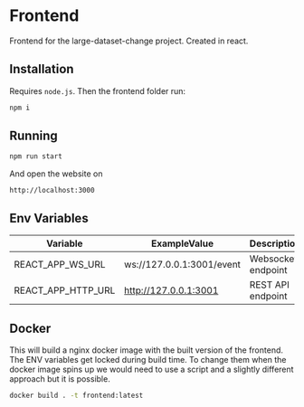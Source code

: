 # Frontend

Frontend for the large-dataset-change project. Created in react.

## Installation

Requires `node.js`. Then the frontend folder run:

```sh
npm i 
```

## Running

```sh
npm run start
```

And open the website on 

```
http://localhost:3000
```

## Env Variables

|Variable|ExampleValue|Description| 
|--------|------------|-----------|
|REACT_APP_WS_URL|ws://127.0.0.1:3001/event|Websocket endpoint|
|REACT_APP_HTTP_URL|http://127.0.0.1:3001|REST API endpoint|

## Docker

This will build a nginx docker image with the built version of the frontend. The ENV variables get locked during build time. To change them when the docker image spins up we would need to use a script and a slightly different approach but it is possible.

```sh
docker build . -t frontend:latest
```
